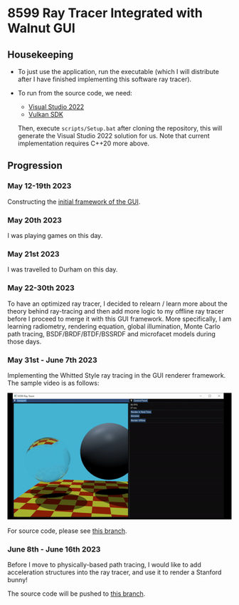 # 8599 Ray Tracer Integrated with Walnut GUI

## Housekeeping

- To just use the application, run the executable (which I will distribute after I have finished implementing this software ray tracer).

- To run from the source code, we need:

  - [Visual Studio 2022](https://visualstudio.com)
  - [Vulkan SDK](https://vulkan.lunarg.com/sdk/home#windows)
  
  Then, execute `scripts/Setup.bat` after cloning the repository, this will generate the Visual Studio 2022 solution for us. Note that current implementation requires C++20 more above.

## Progression

### May 12-19th 2023

Constructing the [initial framework of the GUI](https://github.com/IQ404/8599-ray-tracer-gui/tree/initial_framework).

### May 20th 2023

I was playing games on this day.

### May 21st 2023

I was travelled to Durham on this day.

### May 22-30th 2023

To have an optimized ray tracer, I decided to relearn / learn more about the theory behind ray-tracing and then add more logic to my offline ray tracer before I proceed to merge it with this GUI framework. More specifically, I am learning radiometry, rendering equation, global illumination, Monte Carlo path tracing, BSDF/BRDF/BTDF/BSSRDF and microfacet models during those days.

### May 31st - June 7th 2023

Implementing the Whitted Style ray tracing in the GUI renderer framework. The sample video is as follows:

<img src="https://github.com/IQ404/8599-ray-tracer-gui/blob/whitted/SampleImages/WhittedStyle.gif"></a>

For source code, please see [this branch](https://github.com/IQ404/8599-ray-tracer-gui/tree/whitted).

### June 8th - June 16th 2023

Before I move to physically-based path tracing, I would like to add acceleration structures into the ray tracer, and use it to render a Stanford bunny!

The source code will be pushed to [this branch](https://github.com/IQ404/8599-ray-tracer-gui/tree/stanford_bunny).
